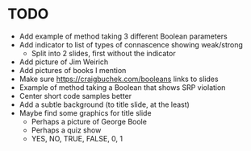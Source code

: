 TODO
====

* Add example of method taking 3 different Boolean parameters
* Add indicator to list of types of connascence showing weak/strong
    * Split into 2 slides, first without the indicator
* Add picture of Jim Weirich
* Add pictures of books I mention
* Make sure https://craigbuchek.com/booleans links to slides
* Example of method taking a Boolean that shows SRP violation
* Center short code samples better
* Add a subtle background (to title slide, at the least)
* Maybe find some graphics for title slide
    * Perhaps a picture of George Boole
    * Perhaps a quiz show
    * YES, NO, TRUE, FALSE, 0, 1
